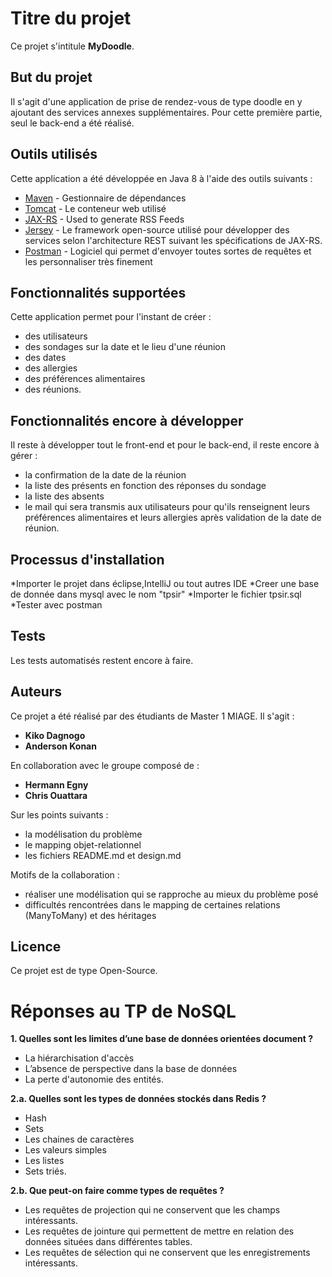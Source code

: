 ﻿# Titre du projet

Ce projet s'intitule **MyDoodle**. 

## But du projet

Il s'agit d'une application de prise de rendez-vous de type doodle en y ajoutant des services annexes supplémentaires.
Pour cette première partie, seul le back-end a été réalisé.

## Outils utilisés

Cette application a été développée en  Java 8 à l'aide des outils suivants :
* [Maven](https://maven.apache.org/) - Gestionnaire de dépendances
* [Tomcat](http://tomcat.apache.org) - Le conteneur web utilisé
* [JAX-RS](https://github.com/jax-rs) - Used to generate RSS Feeds
* [Jersey](https://github.com/jersey) - Le framework open-source utilisé pour développer des services selon l'architecture REST suivant les spécifications de JAX-RS.
* [Postman](https://www.getpostman.com/) - Logiciel qui permet d'envoyer toutes sortes de requêtes et les personnaliser très finement

## Fonctionnalités supportées

Cette application permet pour l'instant de créer :
* des utilisateurs
* des sondages sur la date et le lieu d'une réunion
* des dates
* des allergies
* des préférences alimentaires
* des réunions.

## Fonctionnalités encore à développer

Il reste à développer tout le front-end et pour le back-end, il reste encore à gérer :
* la confirmation de la date de la réunion
* la liste des présents en fonction des réponses du sondage
* la liste des absents
* le mail qui sera transmis aux utilisateurs pour qu'ils renseignent leurs préférences alimentaires et leurs allergies après validation de la date de réunion.


## Processus d'installation

*Importer le projet dans éclipse,IntelliJ ou tout autres IDE
*Creer une base de donnée dans mysql avec le nom "tpsir"
*Importer le fichier tpsir.sql
*Tester avec postman

## Tests

Les tests automatisés restent encore à faire.


## Auteurs

Ce projet a été réalisé par des étudiants de Master 1 MIAGE.
Il s'agit :
* **Kiko Dagnogo**
* **Anderson Konan**

En collaboration avec le groupe composé de :
* **Hermann Egny**
* **Chris Ouattara**

Sur les points suivants :
* la modélisation du problème
* le mapping objet-relationnel
* les fichiers README.md et design.md

Motifs de la collaboration :
* réaliser une modélisation qui se rapproche au mieux du problème posé
* difficultés rencontrées dans le mapping de certaines relations (ManyToMany) et des héritages

## Licence

Ce projet est de type Open-Source.

# Réponses au TP de NoSQL

**1. Quelles sont les limites d’une base de données orientées document ?**

* La hiérarchisation d'accès
* L’absence de perspective dans la base de données
* La perte d'autonomie des entités.

**2.a. Quelles sont les types de données stockés dans Redis ?**

* Hash
* Sets 
* Les chaines de caractères
* Les valeurs simples
* Les listes
* Sets triés.

**2.b. Que peut-on faire comme types de requêtes ?**

* Les requêtes de projection qui ne conservent que les champs intéressants.
* Les requêtes de jointure qui permettent de mettre en relation des données situées dans différentes tables.
* Les requêtes de sélection qui ne conservent que les enregistrements intéressants.


```
